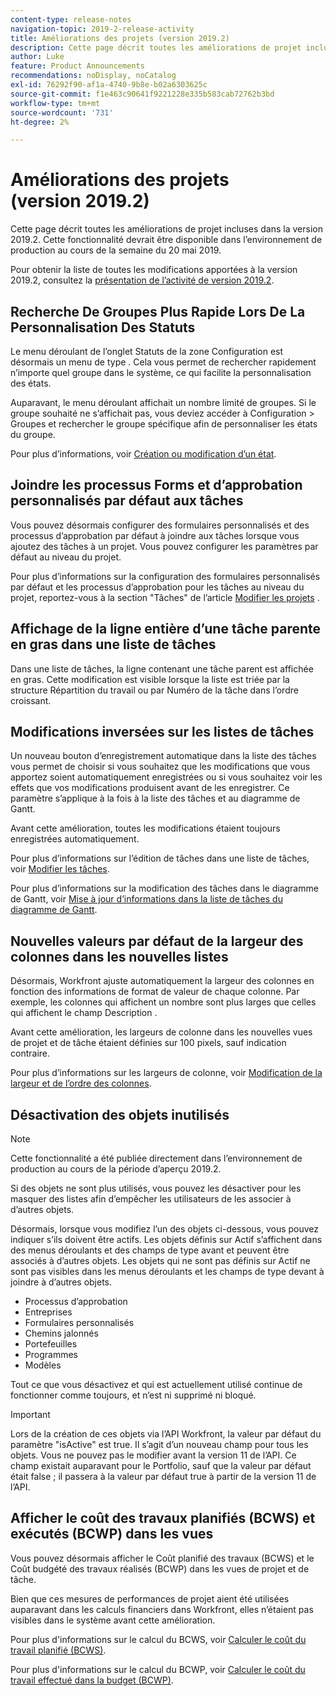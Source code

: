 ```yaml
---
content-type: release-notes
navigation-topic: 2019-2-release-activity
title: Améliorations des projets (version 2019.2)
description: Cette page décrit toutes les améliorations de projet incluses dans la version 2019.2. Cette fonctionnalité devrait être disponible dans l’environnement de production au cours de la semaine du 20 mai 2019.
author: Luke
feature: Product Announcements
recommendations: noDisplay, noCatalog
exl-id: 76292f90-af1a-4740-9b8e-b02a6303625c
source-git-commit: f1e463c90641f9221228e335b583cab72762b3bd
workflow-type: tm+mt
source-wordcount: '731'
ht-degree: 2%

---
```


# Améliorations des projets (version 2019.2)

Cette page décrit toutes les améliorations de projet incluses dans la version 2019.2. Cette fonctionnalité devrait être disponible dans l’environnement de production au cours de la semaine du 20 mai 2019.

Pour obtenir la liste de toutes les modifications apportées à la version 2019.2, consultez la [présentation de l’activité de version 2019.2](../../../../product-announcements/product-releases/quarterly-release-archive/2019.2-release-activity/2019-2-release-activity-overview.md).

## Recherche De Groupes Plus Rapide Lors De La Personnalisation Des Statuts

Le menu déroulant de l’onglet Statuts de la zone Configuration est désormais un menu de type . Cela vous permet de rechercher rapidement n’importe quel groupe dans le système, ce qui facilite la personnalisation des états.

Auparavant, le menu déroulant affichait un nombre limité de groupes. Si le groupe souhaité ne s’affichait pas, vous deviez accéder à Configuration > Groupes et rechercher le groupe spécifique afin de personnaliser les états du groupe.

Pour plus d’informations, voir [Création ou modification d’un état](../../../../administration-and-setup/customize-workfront/creating-custom-status-and-priority-labels/create-or-edit-a-status.md).

## Joindre les processus Forms et d’approbation personnalisés par défaut aux tâches

Vous pouvez désormais configurer des formulaires personnalisés et des processus d’approbation par défaut à joindre aux tâches lorsque vous ajoutez des tâches à un projet. Vous pouvez configurer les paramètres par défaut au niveau du projet.

Pour plus d’informations sur la configuration des formulaires personnalisés par défaut et les processus d’approbation pour les tâches au niveau du projet, reportez-vous à la section &quot;Tâches&quot; de l’article [Modifier les projets](../../../../manage-work/projects/manage-projects/edit-projects.md) .

## Affichage de la ligne entière d’une tâche parente en gras dans une liste de tâches

Dans une liste de tâches, la ligne contenant une tâche parent est affichée en gras. Cette modification est visible lorsque la liste est triée par la structure Répartition du travail ou par Numéro de la tâche dans l’ordre croissant.

## Modifications inversées sur les listes de tâches

Un nouveau bouton d’enregistrement automatique dans la liste des tâches vous permet de choisir si vous souhaitez que les modifications que vous apportez soient automatiquement enregistrées ou si vous souhaitez voir les effets que vos modifications produisent avant de les enregistrer. Ce paramètre s’applique à la fois à la liste des tâches et au diagramme de Gantt.

Avant cette amélioration, toutes les modifications étaient toujours enregistrées automatiquement.

Pour plus d’informations sur l’édition de tâches dans une liste de tâches, voir [Modifier les tâches](../../../../manage-work/tasks/manage-tasks/edit-tasks.md).

Pour plus d’informations sur la modification des tâches dans le diagramme de Gantt, voir [Mise à jour d’informations dans la liste de tâches du diagramme de Gantt](../../../../manage-work/gantt-chart/use-the-gantt-chart/update-info-task-list-gantt.md).

## Nouvelles valeurs par défaut de la largeur des colonnes dans les nouvelles listes

Désormais, Workfront ajuste automatiquement la largeur des colonnes en fonction des informations de format de valeur de chaque colonne. Par exemple, les colonnes qui affichent un nombre sont plus larges que celles qui affichent le champ Description .

Avant cette amélioration, les largeurs de colonne dans les nouvelles vues de projet et de tâche étaient définies sur 100 pixels, sauf indication contraire.

Pour plus d’informations sur les largeurs de colonne, voir [Modification de la largeur et de l’ordre des colonnes](../../../../reports-and-dashboards/reports/reporting-elements/modify-column-width-order.md).

## Désactivation des objets inutilisés

>[!NOTE]
>
>Cette fonctionnalité a été publiée directement dans l’environnement de production au cours de la période d’aperçu 2019.2.

Si des objets ne sont plus utilisés, vous pouvez les désactiver pour les masquer des listes afin d’empêcher les utilisateurs de les associer à d’autres objets.

Désormais, lorsque vous modifiez l’un des objets ci-dessous, vous pouvez indiquer s’ils doivent être actifs. Les objets définis sur Actif s’affichent dans des menus déroulants et des champs de type avant et peuvent être associés à d’autres objets. Les objets qui ne sont pas définis sur Actif ne sont pas visibles dans les menus déroulants et les champs de type devant à joindre à d’autres objets.

* Processus d’approbation
* Entreprises
* Formulaires personnalisés
* Chemins jalonnés
* Portefeuilles
* Programmes
* Modèles

Tout ce que vous désactivez et qui est actuellement utilisé continue de fonctionner comme toujours, et n’est ni supprimé ni bloqué.

>[!IMPORTANT]
>
>Lors de la création de ces objets via l’API Workfront, la valeur par défaut du paramètre &quot;isActive&quot; est true. Il s’agit d’un nouveau champ pour tous les objets. Vous ne pouvez pas le modifier avant la version 11 de l’API. Ce champ existait auparavant pour le Portfolio, sauf que la valeur par défaut était false ; il passera à la valeur par défaut true à partir de la version 11 de l’API.

## Afficher le coût des travaux planifiés (BCWS) et exécutés (BCWP) dans les vues

Vous pouvez désormais afficher le Coût planifié des travaux (BCWS) et le Coût budgété des travaux réalisés (BCWP) dans les vues de projet et de tâche.

Bien que ces mesures de performances de projet aient été utilisées auparavant dans les calculs financiers dans Workfront, elles n’étaient pas visibles dans le système avant cette amélioration.

Pour plus d&#39;informations sur le calcul du BCWS, voir [Calculer le coût du travail planifié (BCWS)](../../../../manage-work/projects/project-finances/calculate-bcws.md).

Pour plus d&#39;informations sur le calcul du BCWP, voir [Calculer le coût du travail effectué dans la budget (BCWP)](../../../../manage-work/projects/project-finances/calculate-bcwp.md).

